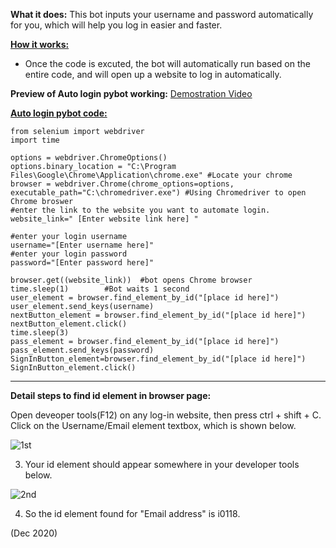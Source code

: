 **What it does:** This bot inputs your username and password automatically for you, which will help you log in easier and faster.

<ins>**How it works:**</ins>
- Once the code is excuted, the bot will automatically run based on the entire code, and will open up a website to log in automatically.

**Preview of Auto login pybot working:**
[Demostration Video](https://github.com/user-attachments/assets/acfadd57-897f-4e3a-adb6-007a194a68e2)

<ins>**Auto login pybot code:**</ins>
```
from selenium import webdriver
import time

options = webdriver.ChromeOptions()
options.binary_location = "C:\Program Files\Google\Chrome\Application\chrome.exe" #Locate your chrome
browser = webdriver.Chrome(chrome_options=options, executable_path="C:\chromedriver.exe") #Using Chromedriver to open Chrome broswer
#enter the link to the website you want to automate login.
website_link=" [Enter website link here] "

#enter your login username
username="[Enter username here]"
#enter your login password
password="[Enter password here]"

browser.get((website_link))  #bot opens Chrome browser
time.sleep(1)        #Bot waits 1 second
user_element = browser.find_element_by_id("[place id here]")
user_element.send_keys(username)
nextButton_element = browser.find_element_by_id("[place id here]")
nextButton_element.click()
time.sleep(3)
pass_element = browser.find_element_by_id("[place id here]")
pass_element.send_keys(password)
SignInButton_element=browser.find_element_by_id("[place id here]")
SignInButton_element.click()
```
---

**Detail steps to find id element in browser page:**

Open deveoper tools(F12) on any log-in website, then press ctrl + shift + C.
Click on the Username/Email element textbox, which is shown below.

![1st](https://github.com/JS-codev/portfolio/assets/174925691/428c9253-13d1-4e30-acad-309a01f2ae0d)

3. Your id element should appear somewhere in your developer tools below.

![2nd](https://github.com/JS-codev/portfolio/assets/174925691/f16f7a2e-6dd2-42d3-8c89-8b548afa2001)

4. So the id element found for "Email address" is i0118.

(Dec 2020)

